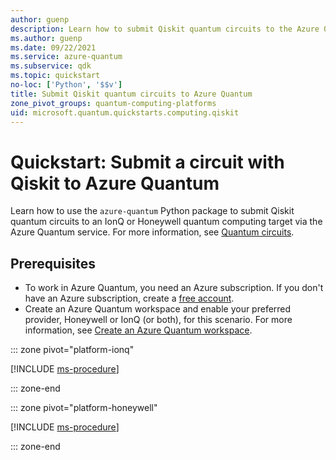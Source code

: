 ```yaml
---
author: guenp
description: Learn how to submit Qiskit quantum circuits to the Azure Quantum service.
ms.author: guenp
ms.date: 09/22/2021
ms.service: azure-quantum
ms.subservice: qdk
ms.topic: quickstart
no-loc: ['Python', '$$v']
title: Submit Qiskit quantum circuits to Azure Quantum
zone_pivot_groups: quantum-computing-platforms
uid: microsoft.quantum.quickstarts.computing.qiskit
--- 
```


# Quickstart: Submit a circuit with Qiskit to Azure Quantum

Learn how to use the `azure-quantum` Python package to submit Qiskit quantum circuits to an IonQ or Honeywell quantum computing target via the Azure Quantum service. For more information, see [Quantum circuits](xref:microsoft.quantum.concepts.circuits).

## Prerequisites

- To work in Azure Quantum, you need an Azure subscription. If you don't have an Azure subscription, create a [free account](https://azure.microsoft.com/free/).
- Create an Azure Quantum workspace and enable your preferred provider, Honeywell or IonQ (or both), for this scenario. For more information, see [Create an Azure Quantum workspace](xref:microsoft.quantum.how-to.workspace).

::: zone pivot="platform-ionq"

[!INCLUDE [ms-procedure](includes/quickstart-qiskit-include-ionq.md)]

::: zone-end

::: zone pivot="platform-honeywell"

[!INCLUDE [ms-procedure](includes/quickstart-qiskit-include-honeywell.md)]

::: zone-end



